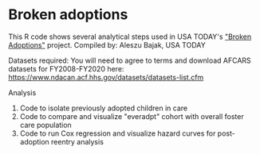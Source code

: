 # Broken adoptions

This R code shows several analytical steps used in USA TODAY's ["Broken Adoptions"](https://www.usatoday.com/in-depth/news/investigations/2022/05/19/usa-today-investigates-why-do-adoptions-fail/9721902002/) project. Compiled by: Aleszu Bajak, USA TODAY

Datasets required:
 You will need to agree to terms and download AFCARS datasets for FY2008-FY2020 here:
 https://www.ndacan.acf.hhs.gov/datasets/datasets-list.cfm

Analysis
 1) Code to isolate previously adopted children in care
 2) Code to compare and visualize "everadpt" cohort with overall foster care population
 3) Code to run Cox regression and visualize hazard curves for post-adoption reentry analysis
